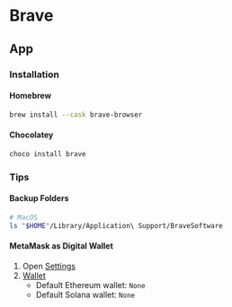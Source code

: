 # Brave

<!--
brave://settings/?search=Use+hardware+acceleration+when+available
System -> Use hardware acceleration when available
-->

<!--
brave://discards
brave://flags
-->

## App

### Installation

#### Homebrew

```sh
brew install --cask brave-browser
```

#### Chocolatey

```sh
choco install brave
```

### Tips

#### Backup Folders

```sh
# MacOS
ls "$HOME"/Library/Application\ Support/BraveSoftware
```

<!--
# Windows
C:\Users\<username>\AppData\Local\BraveSoftware
-->

#### MetaMask as Digital Wallet

1. Open [Settings](brave://settings/)
2. [Wallet](brave://settings/wallet)
   - Default Ethereum wallet: `None`
   - Default Solana wallet: `None`

